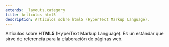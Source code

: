 ```yaml
---
extends: _layouts.category
title: Artículos html5
description: Artículos sobre html5 (HyperText Markup Language).
---
```


Artículos sobre **HTML5** (HyperText Markup Language). Es un estándar que sirve de referencia para la elaboración de páginas web.
